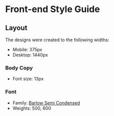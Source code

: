 # Front-end Style Guide

## Layout

The designs were created to the following widths:

- Mobile: 375px
- Desktop: 1440px





### Body Copy

- Font size: 13px

### Font

- Family: [Barlow Semi Condensed](https://fonts.google.com/specimen/Barlow+Semi+Condensed)
- Weights: 500, 600
